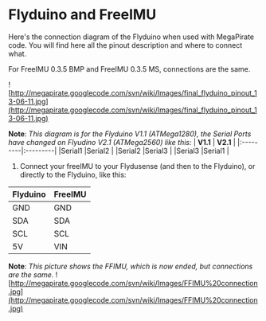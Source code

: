 # Flyduino and FreeIMU #

Here's the connection diagram of the Flyduino when used with MegaPirate code. You will find here all the pinout description and where to connect what.

For FreeIMU 0.3.5 BMP and FreeIMU 0.3.5 MS, connections are the same.

![http://megapirate.googlecode.com/svn/wiki/Images/final_flyduino_pinout_13-06-11.jpg](http://megapirate.googlecode.com/svn/wiki/Images/final_flyduino_pinout_13-06-11.jpg)

**Note**: _This diagram is for the Flyduino V1.1 (ATMega1280), the Serial Ports have changed on Flyudino V2.1 (ATMega2560) like this:_
| **V1.1** | **V2.1** |
|:---------|:---------|
|Serial1   |Serial2   |
|Serial2   |Serial3   |
|Serial3   |Serial1   |


  1. Connect your freeIMU to your Flydusense (and then to the Flyduino), or directly to the Flyduino, like this:

| **Flyduino** | **FreeIMU** |
|:-------------|:------------|
|GND           | GND         |
|SDA           |SDA          |
|SCL           |SCL          |
|5V            |VIN          |

**Note**: _This picture shows the FFIMU, which is now ended, but connections are the same._
![http://megapirate.googlecode.com/svn/wiki/Images/FFIMU%20connection.jpg](http://megapirate.googlecode.com/svn/wiki/Images/FFIMU%20connection.jpg)